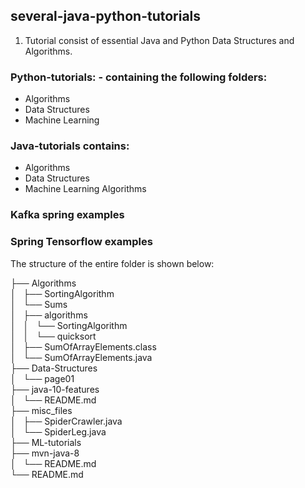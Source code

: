 ## several-java-python-tutorials

1. Tutorial consist of essential Java and Python Data Structures and Algorithms.

### Python-tutorials: - containing the following folders:

- Algorithms
- Data Structures
- Machine Learning

### Java-tutorials contains:

- Algorithms
- Data Structures
- Machine Learning Algorithms

### Kafka spring examples

### Spring Tensorflow examples

The structure of the entire folder is shown below:

├── Algorithms  
│   ├── SortingAlgorithm  
│   └── Sums  
│   ├── algorithms  
│   │   └── SortingAlgorithm  
│   │   └── quicksort  
│   ├── SumOfArrayElements.class  
│   └── SumOfArrayElements.java  
├── Data-Structures  
│   └── page01  
├── java-10-features  
│   └── README.md  
├── misc_files  
│   ├── SpiderCrawler.java  
│   └── SpiderLeg.java  
├── ML-tutorials  
├── mvn-java-8  
│   └── README.md  
└── README.md  
